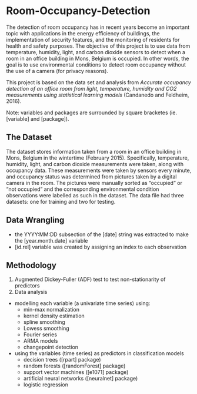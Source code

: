 # Room-Occupancy-Detection

The detection of room occupancy has in recent years become an important topic with applications in the energy efficiency of buildings, the implementation of security features, and the monitoring of residents for health and safety purposes. The objective of this project is to use data from temperature, humidity, light, and carbon dioxide sensors to detect when a room in an office building in Mons, Belgium is occupied. In other words, the goal is to use environmental conditions to detect room occupancy without the use of a camera (for privacy reasons). 

This project is based on the data set and analysis from *Accurate occupancy detection of an office room from light, temperature, humidity and CO2 measurements using statistical learning models* (Candanedo and Feldheim, 2016).  

Note: variables and packages are surrounded by square bracketes (ie. [variable] and [package]). 

## The Dataset

The dataset stores information taken from a room in an office building in Mons, Belgium in the wintertime (February 2015). Specifically, temperature, humidity, light, and carbon dioxide measurements were taken, along with occupancy data. These measurements were taken by sensors every minute, and occupancy status was determined from pictures taken by a digital camera in the room. The pictures were manually sorted as “occupied” or “not occupied” and the corresponding environmental condition observations were labelled as such in the dataset. The data file had three datasets: one for training and two for testing.

## Data Wrangling

- the YYYY:MM:DD subsection of the [date] string was extracted to make the [year.month.date] variable
- [id.rel] variable was created by assigning an index to each observation

## Methodology

1. Augmented Dickey-Fuller (ADF) test to test non-stationarity of predictors
2. Data analysis
- modelling each variable (a univariate time series) using: 
    - min-max normalization
    - kernel density estimation 
    - spline smoothing
    - Lowess smoothing
    - Fourier series
    - ARMA models
    - changepoint detection 
- using the variables (time series) as predictors in classification models
    - decision trees ([rpart] package)
    - random forests ([randomForest] package)
    - support vector machines ([e1071] package)
    - artificial neural networks ([neuralnet] package)
    - logistic regression
